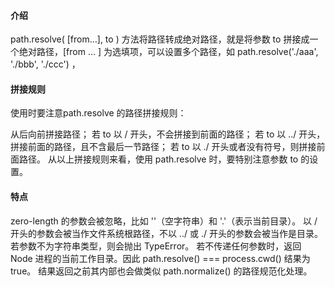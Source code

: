 #### 介绍

path.resolve( [from…], to ) 方法将路径转成绝对路径，就是将参数 to 拼接成一个绝对路径，[from … ] 为选填项，可以设置多个路径，如 path.resolve('./aaa', './bbb', './ccc') ，


#### 拼接规则

使用时要注意path.resolve 的路径拼接规则：

从后向前拼接路径；
若 to 以 / 开头，不会拼接到前面的路径；
若 to 以 ../ 开头，拼接前面的路径，且不含最后一节路径；
若 to 以 ./ 开头或者没有符号，则拼接前面路径。
从以上拼接规则来看，使用 path.resolve 时，要特别注意参数 to 的设置。

#### 特点

zero-length 的参数会被忽略，比如 ''（空字符串）和 '.'（表示当前目录）。
以 / 开头的参数会被当作文件系统根路径，不以 ../ 或 ./ 开头的参数会被当作是目录。
若参数不为字符串类型，则会抛出 TypeError。
若不传递任何参数时，返回 Node 进程的当前工作目录。因此 path.resolve() === process.cwd() 结果为 true。
结果返回之前其内部也会做类似 path.normalize() 的路径规范化处理。